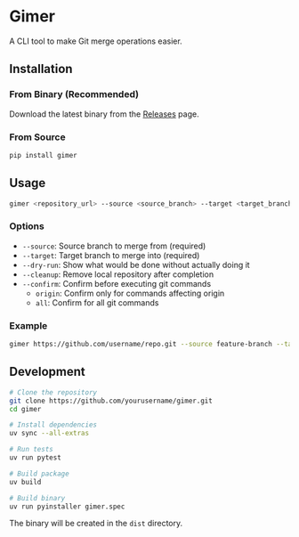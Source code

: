 # Gimer

A CLI tool to make Git merge operations easier.

## Installation

### From Binary (Recommended)

Download the latest binary from the [Releases](https://github.com/yourusername/gimer/releases) page.

### From Source

```bash
pip install gimer
```

## Usage

```bash
gimer <repository_url> --source <source_branch> --target <target_branch> [OPTIONS]
```

### Options

- `--source`: Source branch to merge from (required)
- `--target`: Target branch to merge into (required)
- `--dry-run`: Show what would be done without actually doing it
- `--cleanup`: Remove local repository after completion
- `--confirm`: Confirm before executing git commands
  - `origin`: Confirm only for commands affecting origin
  - `all`: Confirm for all git commands

### Example

```bash
gimer https://github.com/username/repo.git --source feature-branch --target main
```

## Development

```bash
# Clone the repository
git clone https://github.com/yourusername/gimer.git
cd gimer

# Install dependencies
uv sync --all-extras

# Run tests
uv run pytest

# Build package
uv build

# Build binary
uv run pyinstaller gimer.spec
```

The binary will be created in the `dist` directory.
